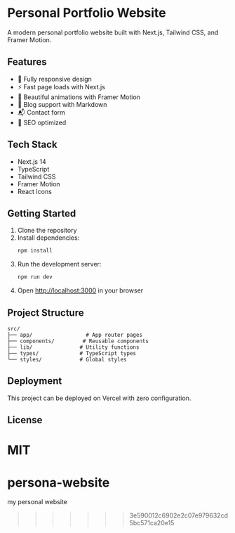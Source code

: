
# Personal Portfolio Website

A modern personal portfolio website built with Next.js, Tailwind CSS, and Framer Motion.

## Features

- 📱 Fully responsive design
- ⚡ Fast page loads with Next.js
- 🎨 Beautiful animations with Framer Motion
- 📝 Blog support with Markdown
- 📬 Contact form
- 🎯 SEO optimized

## Tech Stack

- Next.js 14
- TypeScript
- Tailwind CSS
- Framer Motion
- React Icons

## Getting Started

1. Clone the repository
2. Install dependencies:
   ```bash
   npm install
   ```
3. Run the development server:
   ```bash
   npm run dev
   ```
4. Open [http://localhost:3000](http://localhost:3000) in your browser

## Project Structure

```
src/
├── app/                 # App router pages
├── components/         # Reusable components
├── lib/               # Utility functions
├── types/             # TypeScript types
└── styles/            # Global styles
```

## Deployment

This project can be deployed on Vercel with zero configuration.

## License

MIT
=======
# persona-website
my personal website
>>>>>>> 3e590012c6902e2c07e979632cd5bc571ca20e15

